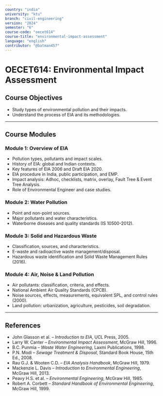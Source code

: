 ```yaml
---
country: "india"
university: "ktu"
branch: "civil-engineering"
version: "2024"
semester: "6"
course-code: "oecet614"
course-title: "environmental-impact-assessment"
language: "english"
contributor: "@batman457"
---
```


# OECET614: Environmental Impact Assessment

## Course Objectives

- Study types of environmental pollution and their impacts.
- Understand the process of EIA and its methodologies.

---

## Course Modules

### Module 1: Overview of EIA
- Pollution types, pollutants and impact scales.
- History of EIA: global and Indian contexts.
- Key features of EIA 2006 and Draft EIA 2020.
- EIA procedure in India, public participation, and EMP.
- Impact analysis: Adhoc, checklists, matrix, overlay, Fault Tree & Event Tree Analysis.
- Role of Environmental Engineer and case studies.

### Module 2: Water Pollution
- Point and non-point sources.
- Major pollutants and water characteristics.
- Waterborne diseases and quality standards (IS 10500-2012).

### Module 3: Solid and Hazardous Waste
- Classification, sources, and characteristics.
- E-waste and radioactive waste management/disposal.
- Hazardous waste identification and Solid Waste Management Rules (2016).

### Module 4: Air, Noise & Land Pollution
- Air pollutants: classification, criteria, and effects.
- National Ambient Air Quality Standards (CPCB).
- Noise sources, effects, measurements, equivalent SPL, and control rules (2000).
- Land pollution: urbanization, agriculture, pesticides, soil degradation.

---

## References

- John Glasson et al. – *Introduction to EIA*, UCL Press, 2005.
- Larry W. Canter – *Environmental Impact Assessment*, McGraw Hill, 1996.
- B.C. Punmia – *Waste Water Engineering*, Laxmi Publications, 1998.
- P.N. Modi – *Sewage Treatment & Disposal*, Standard Book House, 15th Ed., 2008.
- Rau G.J. & Wooten C.D. – *EIA Analysis Handbook*, McGraw Hill, 1979.
- Mackenzie L. Davis – *Introduction to Environmental Engineering*, McGraw Hill, 2013.
- Peavy H.S. et al. – *Environmental Engineering*, McGraw Hill, 1985.
- Robert A. Corbett – *Standard Handbook of Environmental Engineering*, McGraw Hill, 1999.
